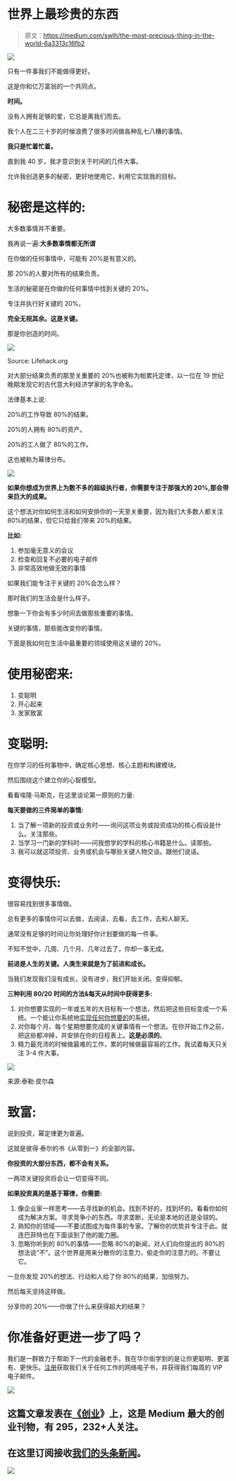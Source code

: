 # 世界上最珍贵的东西

> 原文：<https://medium.com/swlh/the-most-precious-thing-in-the-world-6a3313c16fb2>

![](img/258b2e32933e8b18eba599ace5c20f08.png)

只有一件事我们不能做得更好。

这是你和亿万富翁的一个共同点。

**时间。**

没有人拥有足够的爱，它总是离我们而去。

我个人在二三十岁的时候浪费了很多时间做各种乱七八糟的事情。

**我只是忙着忙着。**

直到我 40 岁，我才意识到关于时间的几件大事。

允许我创造更多的秘密，更好地使用它，利用它实现我的目标。

# 秘密是这样的:

大多数事情并不重要。

我再说一遍:**大多数事情都无所谓**

在你做的任何事情中，可能有 20%是有意义的。

那 20%的人要对所有的结果负责。

生活的秘密是在你做的任何事情中找到关键的 20%。

专注并执行好关键的 20%。

**完全无视其余。这是关键。**

那是你创造的时间。

![](img/05fa3ca0ff52946bface952b6d3d44cf.png)

Source: Lifehack.org

对大部分结果负责的那至关重要的 20%也被称为帕累托定律，以一位在 19 世纪晚期发现它的古代意大利经济学家的名字命名。

法律基本上说:

20%的工作导致 80%的结果。

20%的人拥有 80%的资产。

20%的工人做了 80%的工作。

这也被称为幂律分布。

![](img/7225022765acd1f96f2b00931eab64c5.png)

**如果你想成为世界上为数不多的超级执行者，你需要专注于那强大的 20%,那会带来巨大的成果。**

这个想法对你如何生活和如何安排你的一天至关重要，因为我们大多数人都关注 80%的结果，但它只给我们带来 20%的结果。

**比如:**

1.  参加毫无意义的会议
2.  检查和回复不必要的电子邮件
3.  非常高效地做无效的事情

如果我们能专注于关键的 20%会怎么样？

那时我们的生活会是什么样子。

想象一下你会有多少时间去做那些重要的事情。

关键的事情，那些能改变你的事情。

下面是我如何在生活中最重要的领域使用这关键的 20%。

# 使用秘密来:

1.  变聪明
2.  开心起来
3.  发家致富

# 变聪明:

在你学习的任何事物中，确定核心思想、核心主题和构建模块。

然后围绕这个建立你的心智模型。

看看埃隆·马斯克，在这里谈论第一原则的力量:

**每天要做的三件简单的事情:**

1.  当了解一项新的投资或业务时——询问这项业务或投资成功的核心假设是什么。关注那些。
2.  当学习一门新的学科时——问我想学的学科的核心书籍是什么。读那些。
3.  我可以就这项投资、业务或机会与哪些关键人物交谈。跟他们说话。

# 变得快乐:

很容易找到很多事情做。

总有更多的事情你可以去做，去阅读，去看，去工作，去和人聊天。

通常没有足够的时间让你处理好你计划要做的每一件事。

不知不觉中，几周、几个月、几年过去了，你却一事无成。

**前进是人生的关键。人类生来就是为了前进和成长。**

当我们发现我们没有成长，没有进步，我们开始关闭。变得抑郁。

**三种利用 80/20 时间的方法&每天从时间中获得更多:**

1.  对你想要实现的一年或五年的大目标有一个想法，然后把这些目标变成一个系统。一个能让你系统地[实现任何你想要的](/swlh/will-power-doesnt-work-here-s-how-to-actually-get-stuff-done-3532dc10c732)的系统。
2.  对你每个月、每个星期想要完成的关键事情有一个想法。在你开始工作之前，把这些都冲掉，并安排在你的日程表上。**这是必须的**。
3.  精力最充沛的时候做最难的工作，累的时候做最容易的工作。我试着每天只关注 3-4 件大事。

![](img/326b340be6f2f558c4e9e96e9c9dc1ed.png)

来源:泰勒·皮尔森

# 致富:

说到投资，幂定律更为普遍。

这就是彼得·泰尔的书《从零到一》的全部内容。

**你投资的大部分东西，都不会有关系。**

一两项关键投资将会让一切变得不同。

**如果投资真的是基于幂律，你需要:**

1.  像企业家一样思考——去寻找新的机会。找到不好的，找到坏的。看看你如何成为解决方案。寻求竞争小的东西。寻求垄断，无论是本地的还是全球的。
2.  熟知你的领域——不要试图成为每件事的专家。了解你的优势并专注于此。就连巴菲特也在下面谈到了他的能力圈。
3.  忽略你听到的 80%的事情——忽略 80%的新闻，对人们向你提出的 80%的想法说“不”。这个世界是用来分散你的注意力，偷走你的注意力的。不要让它。

一旦你发现 20%的想法、行动和人给了你 80%的结果，加倍努力。

然后每天坚持这样做。

分享你的 20%——你做了什么来获得超大的结果？

# 你准备好更进一步了吗？

我们是一群致力于帮助下一代的金融老手。我在华尔街学到的是让你更聪明、更富有、更快乐。[注册](http://www.wilowallstreet.com)获取我们关于任何工作的网络电子书，并获得我们每周的 VIP 电子邮件。

![](img/731acf26f5d44fdc58d99a6388fe935d.png)

## 这篇文章发表在[《创业](https://medium.com/swlh)》上，这是 Medium 最大的创业刊物，有 295，232+人关注。

## 在这里订阅接收[我们的头条新闻](http://growthsupply.com/the-startup-newsletter/)。

![](img/731acf26f5d44fdc58d99a6388fe935d.png)